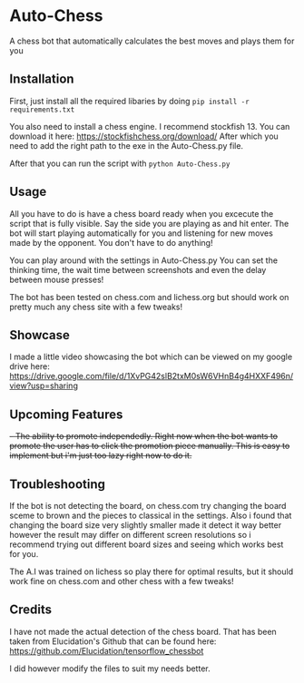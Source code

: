 # Auto-Chess
A chess bot that automatically calculates the best moves and plays them for you

## Installation
First, just install all the required libaries by doing `pip install -r requirements.txt`
 
You also need to install a chess engine. I recommend stockfish 13. You can download it here: https://stockfishchess.org/download/
After which you need to add the right path to the exe in the Auto-Chess.py file.

After that you can run the script with `python Auto-Chess.py`

## Usage
All you have to do is have a chess board ready when you excecute the script that is fully visible.
Say the side you are playing as and hit enter. The bot will start playing automatically for you and listening for new moves
made by the opponent. You don't have to do anything!

You can play around with the settings in Auto-Chess.py
You can set the thinking time, the wait time between screenshots and even the delay between mouse presses!

The bot has been tested on chess.com and lichess.org but should work on pretty much any chess site with a few tweaks!

## Showcase
I made a little video showcasing the bot which can be viewed on my google drive here: 
https://drive.google.com/file/d/1XvPG42slB2txM0sW6VHnB4g4HXXF496n/view?usp=sharing

## Upcoming Features
~~- The ability to promote independedly. Right now when the bot wants to promote the user has to click the promotion piece manually.
This is easy to implement but i'm just too lazy right now to do it.~~

## Troubleshooting
If the bot is not detecting the board,
on chess.com try changing the board sceme to brown and the pieces to classical in the settings.
Also i found that changing the board size very slightly smaller made it detect it way better however
the result may differ on different screen resolutions so i recommend trying out different board sizes and seeing
which works best for you.

The A.I was trained on lichess so play there for optimal results, but it should work fine on chess.com and other chess with a few tweaks!

## Credits
I have not made the actual detection of the chess board. That has been taken from Elucidation's
Github that can be found here: https://github.com/Elucidation/tensorflow_chessbot

I did however modify the files to suit my needs better.
